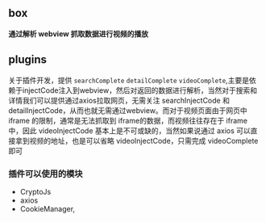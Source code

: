 ## box
<b>通过解析 webview 抓取数据进行视频的播放</b>

## plugins

关于插件开发，提供 `searchComplete` `detailComplete` `videoComplete`,主要是依赖于injectCode注入到webview，然后对返回的数据进行解析，当然对于搜索和详情我们可以提供通过axios拉取网页，无需关注 searchInjectCode 和 detailInjectCode，从而也就无需通过webview。而对于视频页面由于网页中 iframe 的限制，通常是无法抓取到 iframe的数据，而视频往往存在于 iframe 中，因此 videoInjectCode 基本上是不可或缺的，当然如果说通过 axios 可以直接拿到视频的地址，也是可以省略 videoInjectCode，只需完成 videoComplete 即可

### 插件可以使用的模块

- CryptoJs
- axios
- CookieManager,